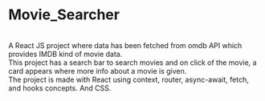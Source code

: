# Movie_Searcher
<br>
A React JS project where data has been fetched from omdb API which provides IMDB kind of movie data.
<br>
This project has a search bar to search movies and on click of the movie, a card appears where more info about a movie is given.
<br>
The project is made with React using context, router, async-await, fetch, and hooks concepts. And CSS.

